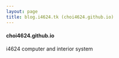 ```yaml
---
layout: page
title: blog.i4624.tk (choi4624.github.io)
---
```


#### choi4624.github.io

i4624 computer and interior system

